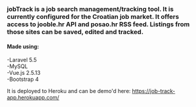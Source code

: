 <h3>jobTrack is a job search management/tracking tool. It is currently configured for the Croatian job market. It offers access to jooble.hr API and posao.hr RSS feed. Listings from those sites can be saved, edited and tracked.</h3>

<h4>Made using:</h4>
-Laravel 5.5<br>
-MySQL<br>
-Vue.js 2.5.13<br>
-Bootstrap 4<br>

It is deployed to Heroku and can be demo'd here: https://job-track-app.herokuapp.com/
